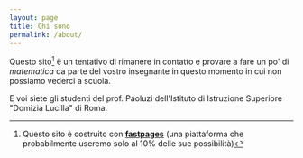 ```yaml
---
layout: page
title: Chi sono
permalink: /about/
---
```


Questo sito[^1] è un tentativo di rimanere in contatto e provare a fare un po' di *matematica* da parte del vostro insegnante in questo momento in cui non possiamo vederci a scuola.

E voi siete gli studenti del prof. Paoluzi dell'Istituto di Istruzione Superiore "Domizia Lucilla" di Roma.


[^1]: Questo sito è costruito con **[fastpages](https://github.com/fastai/fastpages)** (una piattaforma che probabilmente useremo solo al 10% delle sue possibilità)
